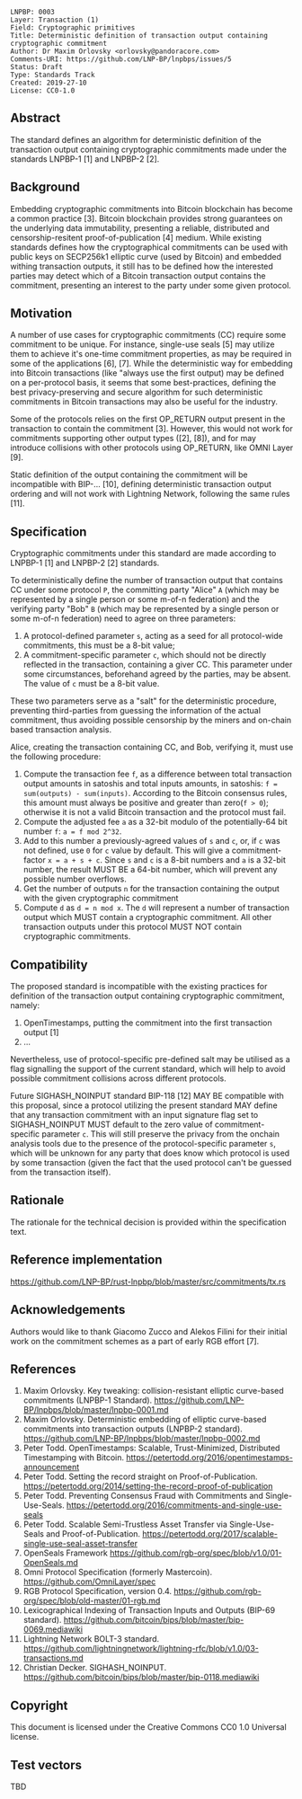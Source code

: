 ```
LNPBP: 0003
Layer: Transaction (1)
Field: Cryptographic primitives
Title: Deterministic definition of transaction output containing cryptographic commitment
Author: Dr Maxim Orlovsky <orlovsky@pandoracore.com>
Comments-URI: https://github.com/LNP-BP/lnpbps/issues/5
Status: Draft
Type: Standards Track
Created: 2019-27-10
License: CC0-1.0
```

## Abstract

The standard defines an algorithm for deterministic definition of the transaction output containing cryptographic
commitments made under the standards LNPBP-1 [1] and LNPBP-2 [2].


## Background

Embedding cryptographic commitments into Bitcoin blockchain has become a common practice [3]. Bitcoin blockchain provides
strong guarantees on the underlying data immutability, presenting a reliable, distributed and censorship-resitent 
proof-of-publication [4] medium. While existing standards defines how the cryptographical commitments can be used with
public keys on SECP256k1 elliptic curve (used by Bitcoin) and embedded withing transaction outputs, it still has to be
defined how the interested parties may detect which of a Bitcoin transaction output contains the commitment, presenting
an interest to the party under some given protocol.


## Motivation

A number of use cases for cryptographic commitments (CC) require some commitment to be unique. For instance, single-use
seals [5] may utilize them to achieve it's one-time commitment properties, as may be required in some of the 
applications [6], [7]. While the deterministic way for embedding into Bitcoin transactions (like "always use the first 
output) may be defined on a per-protocol basis, it seems that some best-practices, defining the best privacy-preserving
and secure algorithm for such deterministic commitments in Bitcoin transactions may also be useful for the industry.

Some of the protocols relies on the first OP_RETURN output present in the transaction to contain the commitment [3].
However, this would not work for commitments supporting other output types ([2], [8]), and for may introduce collisions
with other protocols using OP_RETURN, like OMNI Layer [9].

Static definition of the output containing the commitment will be incompatible with BIP-... [10], defining deterministic
transaction output ordering and will not work with Lightning Network, following the same rules [11].


## Specification

Cryptographic commitments under this standard are made according to LNPBP-1 [1] and LNPBP-2 [2] standards.

To deterministically define the number of transaction output that contains CC under some protocol `P`, the committing
party "Alice" `A` (which may be represented by a single person or some m-of-n federation) and the verifying  party "Bob" 
`B` (which may be represented by a single person or some m-of-n federation) need to agree  on three parameters:
1. A protocol-defined parameter `s`, acting as a seed for all protocol-wide commitments, this must be a 8-bit value;
2. A commitment-specific parameter `c`, which should not be directly reflected in the transaction, containing a giver CC.
   This parameter under some circumstances, beforehand agreed by the parties, may be absent. The value of `c` must be a
   8-bit value.

These two parameters serve as a "salt" for the deterministic procedure, preventing third-parties from guessing the 
information of the actual commitment, thus avoiding possible censorship by the miners and on-chain based transaction
analysis.

Alice, creating the transaction containing CC, and Bob, verifying it, must use the following procedure:
1. Compute the transaction fee `f`, as a difference between total transaction output amounts in satoshis and total
   inputs amounts, in satoshis: `f = sum(outputs) - sum(inputs)`. According to the Bitcoin consensus rules, this amount
   must always be positive and greater than zero(`f > 0`); otherwise it is not a valid Bitcoin transaction and the 
   protocol must fail.
2. Compute the adjusted fee `a` as a 32-bit modulo of the potentially-64 bit number `f`: `a = f mod 2^32`.
3. Add to this number a previously-agreed values of `s` and `c`, or, if `c` was not defined, use `0` for `c` value
   by default. This will give a commitment-factor `x = a + s + c`. Since `s` and `c` is a 8-bit numbers and `a` is a
   32-bit number, the result MUST BE a 64-bit number, which will prevent any possible number overflows.
4. Get the number of outputs `n` for the transaction containing the output with the given cryptographic commitment
5. Compute `d` as `d = n mod x`. The `d` will represent a number of transaction output which MUST contain a cryptographic
   commitment. All other transaction outputs under this protocol MUST NOT contain cryptographic commitments.


## Compatibility

The proposed standard is incompatible with the existing practices for definition of the transaction output containing 
cryptographic commitment, namely:
1. OpenTimestamps, putting the commitment into the first transaction output [1]
2. ...

Nevertheless, use of protocol-specific pre-defined salt may be utilised as a flag signalling the support of the current
standard, which will help to avoid possible commitment collisions across different protocols.

Future SIGHASH_NOINPUT standard BIP-118 [12] MAY BE compatible with this proposal, since a protocol utilizing the present
standard MAY define that any transaction commitment with an input signature flag set to SIGHASH_NOINPUT MUST default to
the zero value of commitment-specific parameter `c`. This will still preserve the privacy from the onchain analysis 
tools due to the presence of the protocol-specific parameter `s`, which will be unknown for any party that does know
which protocol is used by some transaction (given the fact that the used protocol can't be guessed from the transaction 
itself).


## Rationale

The rationale for the technical decision is provided within the specification text.


## Reference implementation

<https://github.com/LNP-BP/rust-lnpbp/blob/master/src/commitments/tx.rs>


## Acknowledgements

Authors would like to thank  Giacomo Zucco and Alekos Filini for their initial work on the commitment schemes as a part 
of early RGB effort [7].


## References

1. Maxim Orlovsky. Key tweaking: collision-resistant elliptic curve-based commitments (LNPBP-1 Standard). 
   <https://github.com/LNP-BP/lnpbps/blob/master/lnpbp-0001.md>
2. Maxim Orlovsky. Deterministic embedding of elliptic curve-based commitments into transaction outputs (LNPBP-2 
   standard). <https://github.com/LNP-BP/lnpbps/blob/master/lnpbp-0002.md>
3. Peter Todd. OpenTimestamps: Scalable, Trust-Minimized, Distributed Timestamping with Bitcoin. 
   <https://petertodd.org/2016/opentimestamps-announcement>
4. Peter Todd. Setting the record straight on Proof-of-Publication.
   <https://petertodd.org/2014/setting-the-record-proof-of-publication>
5. Peter Todd. Preventing Consensus Fraud with Commitments and Single-Use-Seals.
   <https://petertodd.org/2016/commitments-and-single-use-seals>
6. Peter Todd. Scalable Semi-Trustless Asset Transfer via Single-Use-Seals and Proof-of-Publication.
   <https://petertodd.org/2017/scalable-single-use-seal-asset-transfer>
7. OpenSeals Framework <https://github.com/rgb-org/spec/blob/v1.0/01-OpenSeals.md>
8. Omni Protocol Specification (formerly Mastercoin). <https://github.com/OmniLayer/spec>
9. RGB Protocol Specification, version 0.4.
   <https://github.com/rgb-org/spec/blob/old-master/01-rgb.md>
10. Lexicographical Indexing of Transaction Inputs and Outputs (BIP-69 standard).
    <https://github.com/bitcoin/bips/blob/master/bip-0069.mediawiki>
10. Lightning Network BOLT-3 standard.
    <https://github.com/lightningnetwork/lightning-rfc/blob/v1.0/03-transactions.md>
12. Christian Decker. SIGHASH_NOINPUT. <https://github.com/bitcoin/bips/blob/master/bip-0118.mediawiki>

## Copyright

This document is licensed under the Creative Commons CC0 1.0 Universal license.


## Test vectors

TBD